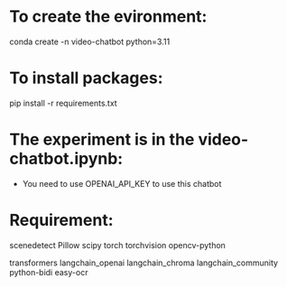 # To create the evironment:

conda create -n video-chatbot python=3.11

# To install packages:
pip install -r requirements.txt

# The experiment is in the video-chatbot.ipynb:
- You need to use OPENAI_API_KEY to use this chatbot


# Requirement:
scenedetect
Pillow 
scipy 
torch 
torchvision
opencv-python

transformers
langchain_openai
langchain_chroma
langchain_community
python-bidi
easy-ocr